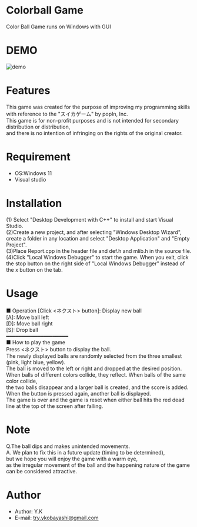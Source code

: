 # Colorball Game

Color Ball Game runs on Windows with GUI

# DEMO

![demo](img/Colorballgame.gif)
# Features

This game was created for the purpose of improving my programming skills with reference to the "スイカゲーム" by popIn, Inc.  
This game is for non-profit purposes and is not intended for secondary distribution or distribution,  
and there is no intention of infringing on the rights of the original creator.

# Requirement



* OS:Windows 11
* Visual studio

# Installation

(1) Select "Desktop Development with C++" to install and start Visual Studio.  
(2)Create a new project, and after selecting "Windows Desktop Wizard", create a folder in any location and select "Desktop Application" and "Empty Project".  
(3)Place Report.cpp in the header file and def.h and mlib.h in the source file.  
(4)Click "Local Windows Debugger" to start the game. When you exit, click the stop button on the right side of "Local Windows Debugger" instead of the x button on the tab.  

# Usage

■ Operation 
[Click <ネクスト> button]: Display new ball  
[A]: Move ball left  
[D]: Move ball right  
[S]: Drop ball  
━━━━━━━━━━━━━━━━━━━━  
■ How to play the game  
Press <ネクスト> button to display the ball.  
The newly displayed balls are randomly selected from the three smallest (pink, light blue, yellow).  
The ball is moved to the left or right and dropped at the desired position.  
When balls of different colors collide, they reflect. When balls of the same color collide,  
the two balls disappear and a larger ball is created, and the score is added.  
When the <next> button is pressed again, another ball is displayed.  
The game is over and the game is reset when either ball hits the red dead line at the top of the screen after falling.

# Note
Q.The ball dips and makes unintended movements.  
A. We plan to fix this in a future update (timing to be determined),  
but we hope you will enjoy the game with a warm eye,  
as the irregular movement of the ball and the happening nature of the game can be considered attractive.


# Author

* Author: Y.K
* E-mail: try.ykobayashi@gmail.com

